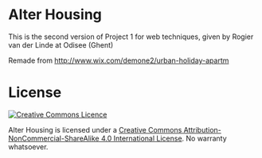 # Alter Housing

This is the second version of Project 1 for web techniques, given by Rogier van der Linde at Odisee (Ghent)

Remade from http://www.wix.com/demone2/urban-holiday-apartm

# License

[![Creative Commons Licence](https://i.creativecommons.org/l/by-nc-sa/4.0/88x31.png)](http://creativecommons.org/licenses/by-nc-sa/4.0/)

Alter Housing is licensed under a [Creative Commons Attribution-NonCommercial-ShareAlike 4.0 International License](http://creativecommons.org/licenses/by-nc-sa/4.0/). No warranty whatsoever.
